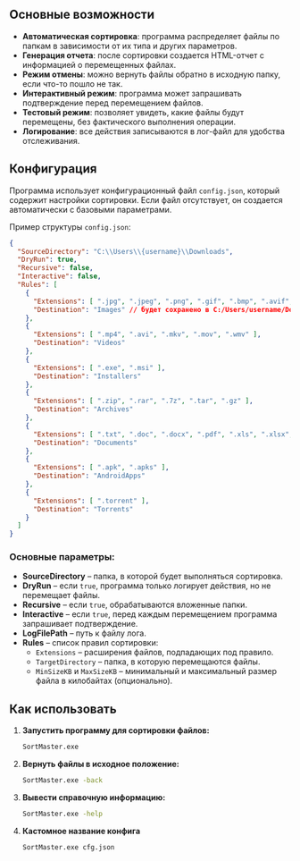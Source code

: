 ﻿## Основные возможности

- **Автоматическая сортировка**: программа распределяет файлы по папкам в зависимости от их типа и других параметров.
- **Генерация отчета**: после сортировки создается HTML-отчет с информацией о перемещенных файлах.
- **Режим отмены**: можно вернуть файлы обратно в исходную папку, если что-то пошло не так.
- **Интерактивный режим**: программа может запрашивать подтверждение перед перемещением файлов.
- **Тестовый режим**: позволяет увидеть, какие файлы будут перемещены, без фактического выполнения операции.
- **Логирование**: все действия записываются в лог-файл для удобства отслеживания.

## Конфигурация

Программа использует конфигурационный файл `config.json`, который содержит настройки сортировки. Если файл отсутствует, он создается автоматически с базовыми параметрами.

Пример структуры `config.json`:
```json
{
  "SourceDirectory": "C:\\Users\\{username}\\Downloads",
  "DryRun": true,
  "Recursive": false,
  "Interactive": false,
  "Rules": [
    {
      "Extensions": [ ".jpg", ".jpeg", ".png", ".gif", ".bmp", ".avif", ".avifs" ],
      "Destination": "Images" // будет сохранено в C:/Users/username/Downloads/Images
    },
    {
      "Extensions": [ ".mp4", ".avi", ".mkv", ".mov", ".wmv" ],
      "Destination": "Videos"
    },
    {
      "Extensions": [ ".exe", ".msi" ],
      "Destination": "Installers"
    },
    {
      "Extensions": [ ".zip", ".rar", ".7z", ".tar", ".gz" ],
      "Destination": "Archives"
    },
    {
      "Extensions": [ ".txt", ".doc", ".docx", ".pdf", ".xls", ".xlsx", ".ppt", ".pptx", ".json", ".html", ".htm" ],
      "Destination": "Documents"
    },
    {
      "Extensions": [ ".apk", ".apks" ],
      "Destination": "AndroidApps"
    },
    {
      "Extensions": [ ".torrent" ],
      "Destination": "Torrents"
    }
  ]
}

```

### Основные параметры:
- **SourceDirectory** – папка, в которой будет выполняться сортировка.
- **DryRun** – если `true`, программа только логирует действия, но не перемещает файлы.
- **Recursive** – если `true`, обрабатываются вложенные папки.
- **Interactive** – если `true`, перед каждым перемещением программа запрашивает подтверждение.
- **LogFilePath** – путь к файлу лога.
- **Rules** – список правил сортировки:
    - `Extensions` – расширения файлов, подпадающих под правило.
    - `TargetDirectory` – папка, в которую перемещаются файлы.
    - `MinSizeKB` и `MaxSizeKB` – минимальный и максимальный размер файла в килобайтах (опционально).

## Как использовать

1. **Запустить программу для сортировки файлов:**
   ```bash
   SortMaster.exe
   ```
2. **Вернуть файлы в исходное положение:**
   ```bash
   SortMaster.exe -back
   ```
3. **Вывести справочную информацию:**
   ```bash
   SortMaster.exe -help
   ```
4. **Кастомное название конфига**
   ```bash
   SortMaster.exe cfg.json
   ```


